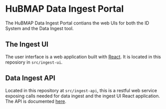 # HuBMAP Data Ingest Portal
The HuBMAP Data Ingest Portal contians the web UIs for both the ID System and the Data Ingest tool.   

## The Ingest UI
The user interface is a web application built with [React](https://reactjs.org/).  It is located in this reposiory in `src/ingest-ui`.

## Data Ingest API
Located in this repository at `src/ingest-api`, this is a restful web service exposing calls needed for data ingest and the ingest UI React application.  The API is documented [here](http://smart-api.info/ui/2628cdd76b9994d89ad98ac92a82c18b).
